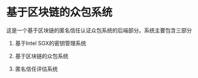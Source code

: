 # 基于区块链的众包系统
  这是一个基于区块链的匿名信任认证众包系统的后端部分。系统主要包含三部分
  1. 基于Intel SGX的密钥管理系统
  
  2. 基于区块链的众包系统
  
  4. 匿名信任评估系统
